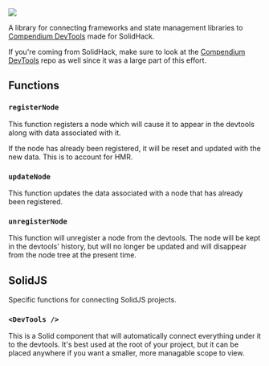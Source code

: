 <img src="https://assets.solidjs.com/banner?project=Compendium DevTools Connector" />

A library for connecting frameworks and state management libraries to [Compendium DevTools]() made for SolidHack.

If you're coming from SolidHack, make sure to look at the [Compendium DevTools]() repo as well since it was a large part of this effort.

## Functions

### `registerNode`

This function registers a node which will cause it to appear in the devtools along with data associated with it.

If the node has already been registered, it will be reset and updated with the new data. This is to account for HMR.

### `updateNode`

This function updates the data associated with a node that has already been registered.

### `unregisterNode`

This function will unregister a node from the devtools. The node will be kept in the devtools' history, but will no longer be updated and will disappear from the node tree at the present time.

## SolidJS

Specific functions for connecting SolidJS projects.

### `<DevTools />`

This is a Solid component that will automatically connect everything under it to the devtools. It's best used at the root of your project, but it can be placed anywhere if you want a smaller, more managable scope to view.
